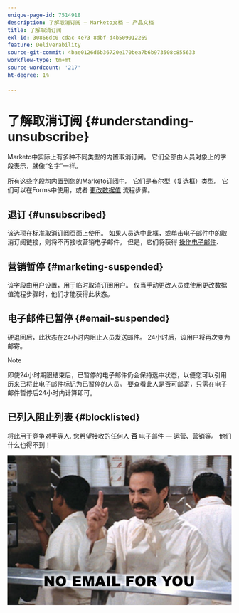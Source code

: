 ```yaml
---
unique-page-id: 7514918
description: 了解取消订阅 — Marketo文档 — 产品文档
title: 了解取消订阅
exl-id: 30866dc0-cdac-4e73-8dbf-d4b509012269
feature: Deliverability
source-git-commit: 4bae0126d6b36720e170bea7b6b973508c855633
workflow-type: tm+mt
source-wordcount: '217'
ht-degree: 1%

---
```


# 了解取消订阅 {#understanding-unsubscribe}

Marketo中实际上有多种不同类型的内置取消订阅。 它们全部由人员对象上的字段表示，就像“名字”一样。

所有这些字段均内置到您的Marketo订阅中。 它们是布尔型（复选框）类型。 它们可以在Forms中使用，或者 [更改数据值](/help/marketo/product-docs/core-marketo-concepts/smart-campaigns/flow-actions/change-data-value.md) 流程步骤。

## 退订 {#unsubscribed}

该选项在标准取消订阅页面上使用。 如果人员选中此框，或单击电子邮件中的取消订阅链接，则将不再接收营销电子邮件。 但是，它们将获得 [操作电子邮件](/help/marketo/product-docs/email-marketing/general/functions-in-the-editor/make-an-email-operational.md).

## 营销暂停 {#marketing-suspended}

该字段由用户设置，用于临时取消订阅用户。 仅当手动更改人员或使用更改数据值流程步骤时，他们才能获得此状态。

## 电子邮件已暂停 {#email-suspended}

硬退回后，此状态在24小时内阻止人员发送邮件。 24小时后，该用户将再次变为邮寄。

>[!NOTE]
>
>即使24小时期限结束后，已暂停的电子邮件仍会保持选中状态，以便您可以引用历来已将此电子邮件标记为已暂停的人员。 要查看此人是否可邮寄，只需在电子邮件暂停后24小时内计算即可。

## 已列入阻止列表 {#blocklisted}

[将此用于竞争对手等人](/help/marketo/product-docs/core-marketo-concepts/smart-lists-and-static-lists/managing-people-in-smart-lists/add-person-to-blocklist.md). 您希望接收的任何人 **否** 电子邮件 — 运营、营销等。 他们什么也得不到！

![](assets/image2015-5-18-12-3a6-3a40.png)
